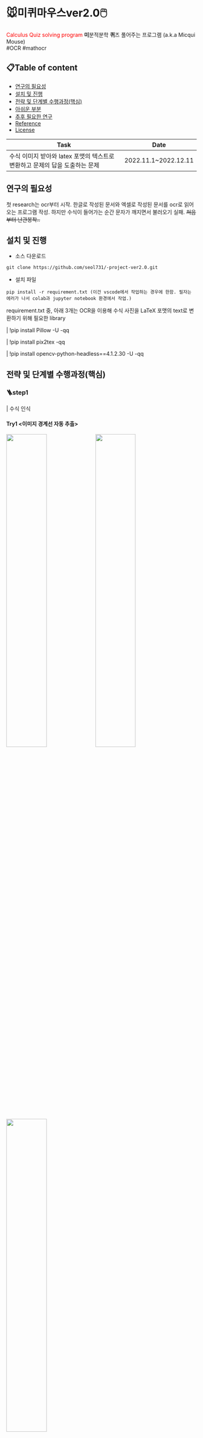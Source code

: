 # 🐭미퀴마우스ver2.0🖱️
<span style="color:red"> Calculus Quiz solving program</span> **미**분적분학 **퀴**즈 풀어주는 프로그램 (a.k.a  Micqui Mouse)  
#OCR #mathocr  


## 📋Table of content
* [연구의 필요성](#연구의-필요성)
* [설치 및 진행](#설치-및-진행)
* [전략 및 단계별 수행과정(핵심)](#전략-및-단계별-수행과정(핵심))
* [아쉬운 부분](#아쉬운-부분)
* [추후 필요한 연구](#추후-필요한-연구)
* [Reference](#Reference)
* [License](#License)



|Task|Date|
|---|---|
|수식 이미지 받아와 latex 포맷의 텍스트로 변환하고 문제의 답을 도출하는 문제|2022.11.1~2022.12.11|


## 연구의 필요성

첫 research는 ocr부터 시작. 한글로 작성된 문서와 엑셀로 작성된 문서를 ocr로 읽어 오는 프로그램 작성. 하지만 수식이 들어가는 순간 문자가 깨지면서 불러오기 실패. ~~처음부터 난관봉착..~~

## 설치 및 진행
* 소스 다운로드 
``` 
git clone https://github.com/seol731/-project-ver2.0.git
```

* 설치 파일
```
pip install -r requirement.txt (이건 vscode에서 작업하는 경우에 한함. 필자는 에러가 나서 colab과 jupyter notebook 환경에서 작업.)
```

requirement.txt 중, 아래 3개는 OCR을 이용해 수식 사진을 LaTeX 포맷의 text로 변환하기 위해 필요한 library 

| !pip install Pillow -U -qq

| !pip install pix2tex -qq

| !pip install opencv-python-headless==4.1.2.30 -U -qq



## 전략 및 단계별 수행과정(핵심)

### 🪜step1
| 수식 인식 
#### Try1 <이미지 경계선 자동 추출>



<p float="left">
  <img src="https://user-images.githubusercontent.com/83863024/206688422-4183037d-ce54-4a90-bddd-864235687712.gif" width="46%" />
  <img src="https://user-images.githubusercontent.com/83863024/206691646-6ee9aacb-aec2-47f8-bb76-600d21a90c95.gif" width="46%" />
</p>

<img src="https://user-images.githubusercontent.com/83863024/206689787-35a1efa8-bf4c-4732-8d3c-f1167b256422.gif" width="46%" />

#### Try2 <직사각형 영역 수동 추출>
| 경계선 자동 추출 방식이 어려워 수동 추출 방식으로 방법을 바꿈. 원하는 영역을 내가 원하는 형태의  



<p float="left">
    <img src="https://user-images.githubusercontent.com/83863024/206684381-8824bafd-4630-4a3e-95d6-034adbf5b7d0.gif"  width="46%">
    <img src="https://user-images.githubusercontent.com/83863024/206682380-9425773e-c14a-4222-ad46-20e85f9fa991.gif"  width="46%">
</p>


#### Try3 <관심영역 수동 드래그>
<img src="https://user-images.githubusercontent.com/83863024/206695627-a13e3556-812c-4925-bc79-a4ed8e2d86f8.gif" width="46%" >



### 🪜pre step2
| 자동 업로드 by 크롤링  
```
from selenium import webdriver
from selenium.webdriver.common.keys import Keys
driver = webdriver.Chrome()
driver.get("https://colab.research.google.com/drive/1FJFH7UWQjfSuCFTDeEsvnuXI1-P3kC3O#scrollTo=CBdcWZBtCYCZ")
driver.find_element_by_css_selector("input[type='file']").send_keys(r"C:\Users\Admin\Desktop\quiz7-1.png" width="40%", height ="40%") 
``` 

<C:\Users\Admin\Desktop\quiz7-1.png>파일을 colab의 'LaTeX변환' 코드가 작성된 창에 자동 업로드 되도록 설정.

위에서 주어진 코드와 png파일은 예시일 뿐, 실제로는 드래그해서 얻은 cropped파일이 send_keys에 적히도록 작성, 사용자가 드래그해서 수동으로 추출한 png파일들이 colab환경에 자동 업로드. 아래 코드는 이에 대한 예시. 사용자가 드래그해서 수동으로 추출한 여러 png파일들을 convert 홈페이지에 자동 업로드하는 과정. 

```
#크롤링 예시 - in convertor 홈페이지. 
from selenium import webdriver
from selenium.webdriver.common.keys import Keys
import glob 

driver = webdriver.Chrome()
driver.get("https://convertio.co/kr/image-converter/")
output = glob.glob('C:\\Users\\Admin\\3,4. 자동업로드\\quiz7_crop*.png')
for i in range(1,len(output)+1): 
    driver.find_element_by_css_selector("input[type='file']").send_keys(f"C:\\Users\\Admin\\3,4. 자동업로드\\quiz7_crop{i}.png")
```
#### 💡tips: 
send_keys명령은 절대경로만 인식하므로, jupyter notebook 환경 driver 파일 위치를 찾은 후 import glob를 사용해 quiz7_crop*.png로 output설정, for문을 이용해 전부 업로드시킨다. 

### 🪜step2
| 수식을 LaTeX로 변환 - 아래 reference의 1. research_converting equation to LaTex by using **mathocr**을 참고. 
### 🪜step3 
| 계산 
### 🪜step4 
| 출력 - 아래 Reference [step4 text2handwritng]코드 참고

github 코드 파일에 step4가 없는 이유는 step3코드와 함께 작성되었기 때문. 계산 후, 정답이(손글씨로) 문제지 화면에 바로 출력됨. 

#### 💡tips: 
syntax Error:   "(unicode error) 'unicodeescape' codec can't decode bytes in position 2-3: truncated \UXXXXXXXX escape"  
solution:      가령, path = 'C:\Users\Downloads\broker.png'에서 '\'를 '/'로 변경, 또는 '\'대신 '\\'이용.

<p align="center"><img src="https://user-images.githubusercontent.com/83863024/204967023-70a5aa78-b40f-474b-9f76-e62a7f455c6f.png" width="400" height="300"/></p>



~~됐다! 드디어 미적분 교수님을 감쪽같이 속일 수 있게 됐다.~~





## 아쉬운 부분
* step1 
   * 자동으로 한글과 수식을 분리해주는 기능을 넣지 못함. 아직은 수동으로 수식을 한글과 분리해야 함. ocr로 한글 텍스트 파일을 불러오는 데는 성공했으나, 수식만 따로 분리하는 데는 실패. 

* step2 
   * ocr(pix2tex.LatexOCR()이용)상 한계 존재. 사진이 흔들렸거나 흑백을 반전한 경우, 수식을 인식하는 데 걸리는 시간이 늘어남. (ex)작고 선명하지 않은 0값을 Θ로 인식함.)
   * 
* step3 
   * 수식 이미지 분리와 OCR Research에 많은 시간을 할애하는 바람에 다양한 문제에 풀이 알고리즘을 적용하지 못함. 특히 적분에 한정된 문제 풀이였음. 
* step4 
   * 특정 문제가 너무 길어져 한 면을 할애할 경우, 출력 위치를 설정하는데 어려움이 생김. 지금은 한 면에 4문제만 있어서 문제가 없지만, 가령 한 면에 2문제만 들어가면 출력 위치를 따로 설정해줘야 함.  

## 추후 필요한 연구
* 추후 편미분, 미분방정식, 선형대수 문제 풀이까지 확장해야 함, 선명하지 않은 사진에 대해서도 좋은 성능을 유지하도록 코드 수정 필요. 


## Reference
* [research_Korean_file(png)_reader: by using pyocr](https://www.zinnunkebi.com/python-tesseract-pyocr-kor-textbuilder/)
    * [sub reserch_digital_file(png)_reader: by using pyocr](https://www.zinnunkebi.com/python-tesseract-pyocr-digit/)
* [1. research_converting equation to LaTex by using **mathocr**](https://github.com/lukas-blecher/LaTeX-OCR)
* [2. research_converting equation to LaTex by using **mathocr**](https://github.com/harvardnlp/im2markup)
* [3. research_converting equation to LaTex by using **mathpixocr_wrapper** ](https://github.com/minyez/mathpixocr_wrapper)
* [4. research_MathOCR](https://github.com/AIRLegend/MathOCR)
* [step4 text2handwritng](https://itnext.io/convert-text-into-your-handwriting-91a1ed9aefd0)



## :mortar_board: License 
This is licensed under the MIT License


